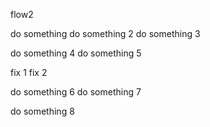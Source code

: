 flow2

do something
do something 2
do something 3

do something 4
do something 5

fix 1
fix 2

do something 6
do something 7

do something 8
